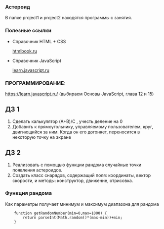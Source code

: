 ### Астероид 

В папке project1 и project2 находятся программы с занятия. 


### Полезные ссылки

* Справочник HTML + CSS

    [htmlbook.ru](https://www.htmlbook.ru)


* Справочник JavaScript

    [learn.javascript.ru](learn.javascript.ru)

### ПРОГРАММИРОВАНИЕ:
https://learn.javascript.ru/ (выбираем Основы JavaScript, глава 12 и 15)



## ДЗ 1
1) Сделать калькулятор (A+B)/C , учесть деление на 0
2) Добавить к прямоугольнику, управляемому пользователем, круг, двигиющийся за ним.
Когда он его догоняет, переносится в некоторую точку на экране


## ДЗ 2 
1) Реализовать с помощью функции рандома случайные точки появления астероидов.
2) Создать класс снарядов, содержащий поля: координаты, вектор скорости, и методы: конструктор, движение, отрисовка. 

### Функция рандома
Как параметры получает минимум и максимум диапазона для рандома
    
        function getRandomNumber(min=0,max=1000) {
		    return parseInt(Math.random()*(max-min))+min;	
	    }
        
        
    
